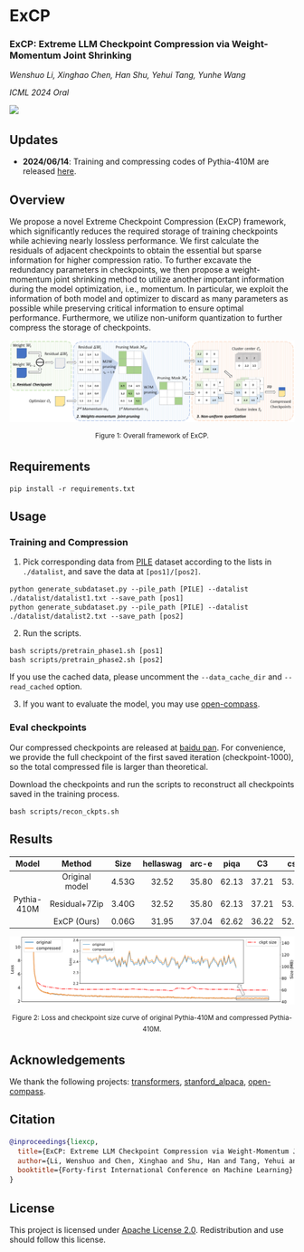 # ExCP
### **ExCP: Extreme LLM Checkpoint Compression via Weight-Momentum Joint Shrinking**

*Wenshuo Li, Xinghao Chen, Han Shu, Yehui Tang, Yunhe Wang*

*ICML 2024 Oral*

<a href="https://arxiv.org/abs/2406.11257"><img src="https://img.shields.io/static/v1?label=Paper&message=arXiv&color=red&logo=arxiv"></a>


## Updates
* **2024/06/14**: Training and compressing codes of Pythia-410M are released [here](https://github.com/Gaffey/ExCP).

## Overview
We propose a novel Extreme Checkpoint Compression (ExCP) framework, which significantly reduces the required storage of training checkpoints while achieving nearly lossless performance. We first calculate the residuals of adjacent checkpoints to obtain the essential but sparse information for higher compression ratio. To further excavate the redundancy parameters in checkpoints, we then propose a weight-momentum joint shrinking method to utilize another important information during the model optimization, i.e., momentum. In particular, we exploit the information of both model and optimizer to discard as many parameters as possible while preserving critical information to ensure optimal performance. Furthermore, we utilize non-uniform quantization to further compress the storage of checkpoints.

![framework](./fig/framework.png)
<div align=center>
<sup>Figure 1: Overall framework of ExCP.</sup>
</div>

## Requirements
```
pip install -r requirements.txt
```

## Usage

### Training and Compression

1. Pick corresponding data from [PILE](https://the-eye.eu/public/AI/pile/) dataset according to the lists in `./datalist`, and save the data at `[pos1]/[pos2]`.

```
python generate_subdataset.py --pile_path [PILE] --datalist ./datalist/datalist1.txt --save_path [pos1]
python generate_subdataset.py --pile_path [PILE] --datalist ./datalist/datalist2.txt --save_path [pos2]
```

2. Run the scripts.

```
bash scripts/pretrain_phase1.sh [pos1]
bash scripts/pretrain_phase2.sh [pos2]
```

If you use the cached data, please uncomment the `--data_cache_dir` and `--read_cached` option.

3. If you want to evaluate the model, you may use [open-compass](https://github.com/open-compass/opencompass).

### Eval checkpoints

Our compressed checkpoints are released at [baidu pan](https://pan.baidu.com/s/1534fBpUs-QaDSdAvgNxnpA?pwd=73h2). For convenience, we provide the full checkpoint of the first saved iteration (checkpoint-1000), so the total compressed file is larger than theoretical.

Download the checkpoints and run the scripts to reconstruct all checkpoints saved in the training process.

```
bash scripts/recon_ckpts.sh
```

## Results
|    Model    |     Method     |  Size | hellaswag | arc-e |  piqa |   C3  |  csl  | lambada |  Avg  |
|:-----------:|:--------------:|:-----:|:---------:|:-----:|:-----:|:-----:|:-----:|:-------:|:-----:|
|                        | Original model | 4.53G |   32.52   | 35.80 | 62.13 | 37.21 | 53.75 |  37.22  | 43.11 |
|  Pythia-410M           |  Residual+7Zip | 3.40G |   32.52   | 35.80 | 62.13 | 37.21 | 53.75 |  37.22  | 43.11 |
|             |   ExCP (Ours)  | 0.06G |   31.95   | 37.04 | 62.62 | 36.22 | 52.50 |  37.24  | 42.93 |


![loss](./fig/loss.png)
<div align=center>
<sup>Figure 2: Loss and checkpoint size curve of original Pythia-410M and compressed Pythia-410M.</sup>
</div>

## Acknowledgements
We thank the following projects: [transformers](https://github.com/huggingface/transformers), [stanford_alpaca](https://github.com/tatsu-lab/stanford_alpaca), [open-compass](https://github.com/open-compass/opencompass).

## Citation
```bibtex
@inproceedings{liexcp,
  title={ExCP: Extreme LLM Checkpoint Compression via Weight-Momentum Joint Shrinking},
  author={Li, Wenshuo and Chen, Xinghao and Shu, Han and Tang, Yehui and Wang, Yunhe},
  booktitle={Forty-first International Conference on Machine Learning}
}
```

## License

This project is licensed under <a rel="license" href="License.txt"> Apache License 2.0</a>. Redistribution and use should follow this license.
